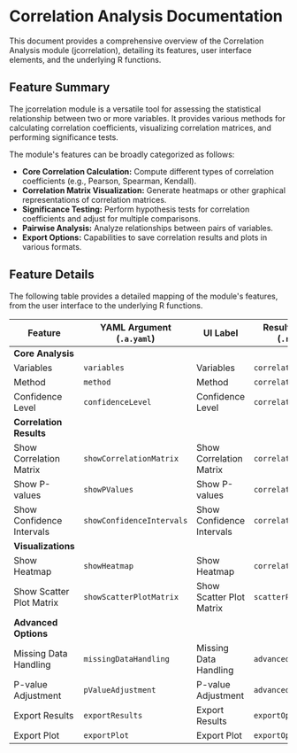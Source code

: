 # Correlation Analysis Documentation

This document provides a comprehensive overview of the Correlation Analysis module (jcorrelation), detailing its features, user interface elements, and the underlying R functions.

## Feature Summary

The jcorrelation module is a versatile tool for assessing the statistical relationship between two or more variables. It provides various methods for calculating correlation coefficients, visualizing correlation matrices, and performing significance tests.

The module's features can be broadly categorized as follows:

*   **Core Correlation Calculation:** Compute different types of correlation coefficients (e.g., Pearson, Spearman, Kendall).
*   **Correlation Matrix Visualization:** Generate heatmaps or other graphical representations of correlation matrices.
*   **Significance Testing:** Perform hypothesis tests for correlation coefficients and adjust for multiple comparisons.
*   **Pairwise Analysis:** Analyze relationships between pairs of variables.
*   **Export Options:** Capabilities to save correlation results and plots in various formats.

## Feature Details

The following table provides a detailed mapping of the module's features, from the user interface to the underlying R functions.

| Feature                          | YAML Argument (`.a.yaml`)      | UI Label                               | Results Section (`.r.yaml`)         | R Function (`.b.R`)                  |
| -------------------------------- | ------------------------------ | -------------------------------------- | ----------------------------------- | ------------------------------------ |
| **Core Analysis**                |                                |                                        |                                     |                                      |
| Variables                        | `variables`                    | Variables                              | `correlationOverview`               | `.calculateCorrelation`              |
| Method                           | `method`                       | Method                                 | `correlationOverview`               | `.calculateCorrelation`              |
| Confidence Level                 | `confidenceLevel`              | Confidence Level                       | `correlationOverview`               | `.calculateCorrelation`              |
| **Correlation Results**          |                                |                                        |                                     |                                      |
| Show Correlation Matrix          | `showCorrelationMatrix`        | Show Correlation Matrix                | `correlationMatrix`                 | `.populateCorrelationMatrix`         |
| Show P-values                    | `showPValues`                  | Show P-values                          | `correlationMatrix`                 | `.populateCorrelationMatrix`         |
| Show Confidence Intervals        | `showConfidenceIntervals`      | Show Confidence Intervals              | `correlationMatrix`                 | `.populateCorrelationMatrix`         |
| **Visualizations**               |                                |                                        |                                     |                                      |
| Show Heatmap                     | `showHeatmap`                  | Show Heatmap                           | `correlationHeatmap`                | `.plotCorrelationHeatmap`            |
| Show Scatter Plot Matrix         | `showScatterPlotMatrix`        | Show Scatter Plot Matrix               | `scatterPlotMatrix`                 | `.plotScatterPlotMatrix`             |
| **Advanced Options**             |                                |                                        |                                     |                                      |
| Missing Data Handling            | `missingDataHandling`          | Missing Data Handling                  | `advancedOptions`                   | `.handleMissingData`                 |
| P-value Adjustment               | `pValueAdjustment`             | P-value Adjustment                     | `advancedOptions`                   | `.adjustPValues`                     |
| Export Results                   | `exportResults`                | Export Results                         | `exportOptions`                     | `.exportCorrelationResults`          |
| Export Plot                      | `exportPlot`                   | Export Plot                            | `exportOptions`                     | `.exportCorrelationPlot`             |